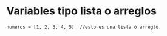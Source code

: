 # Variables tipo lista o arreglos

```text
numeros = [1, 2, 3, 4, 5]  //esto es una lista ó arreglo.
```

